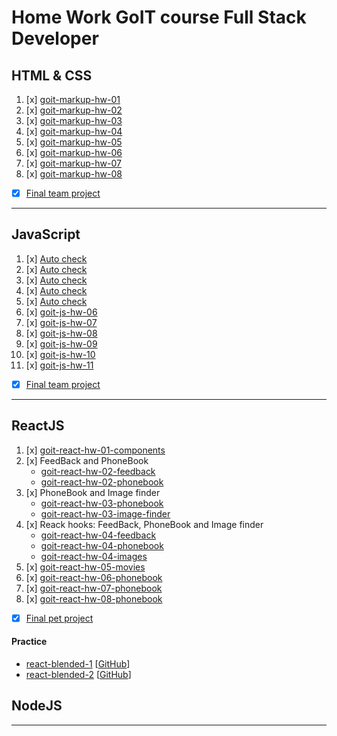 # Home Work GoIT course Full Stack Developer   

## HTML & CSS

01. [x] [goit-markup-hw-01](https://github.com/savchyndd/goit-markup-hw-01)
02. [x] [goit-markup-hw-02](https://github.com/savchyndd/goit-markup-hw-02)
03. [x] [goit-markup-hw-03](https://github.com/savchyndd/goit-markup-hw-03)
04. [x] [goit-markup-hw-04](https://github.com/savchyndd/goit-markup-hw-04)
05. [x] [goit-markup-hw-05](https://github.com/savchyndd/goit-markup-hw-05)
06. [x] [goit-markup-hw-06](https://github.com/savchyndd/goit-markup-hw-06)
07. [x] [goit-markup-hw-07](https://github.com/savchyndd/goit-markup-hw-07)
08. [x] [goit-markup-hw-08](https://github.com/savchyndd/goit-markup-hw-08)
- [x] [Final team project](https://github.com/savchyndd/team-project-ic)
---


## JavaScript

01. [x] [Auto check]()
02. [x] [Auto check]()
03. [x] [Auto check]()
04. [x] [Auto check]()
05. [x] [Auto check]()
06. [x] [goit-js-hw-06](https://github.com/savchyndd/goit-js-hw-06)
07. [x] [goit-js-hw-07](https://github.com/savchyndd/goit-js-hw-07)
08. [x] [goit-js-hw-08](https://github.com/savchyndd/goit-js-hw-08)
09. [x] [goit-js-hw-09](https://github.com/savchyndd/goit-js-hw-09)
10. [x] [goit-js-hw-10](https://github.com/savchyndd/goit-js-hw-10)
11. [x] [goit-js-hw-11](https://github.com/savchyndd/goit-js-hw-11)
- [x] [Final team project](https://github.com/dariahalai/filmoteka-project)
---


## ReactJS

01. [x] [goit-react-hw-01-components](https://github.com/savchyndd/goit-react-hw-01-components)
02. [x] FeedBack and PhoneBook
    - [goit-react-hw-02-feedback](https://github.com/savchyndd/goit-react-hw-02-feedback)
    - [goit-react-hw-02-phonebook](https://github.com/savchyndd/goit-react-hw-02-phonebook)
03. [x] PhoneBook and Image finder
    - [goit-react-hw-03-phonebook](https://github.com/savchyndd/goit-react-hw-03-phonebook)
    - [goit-react-hw-03-image-finder](https://github.com/savchyndd/goit-react-hw-03-image-finder)
04. [x] Reack hooks: FeedBack, PhoneBook and Image finder
    - [goit-react-hw-04-feedback](https://github.com/savchyndd/goit-react-hw-04-feedback)
    - [goit-react-hw-04-phonebook](https://github.com/savchyndd/goit-react-hw-04-phonebook)
    - [goit-react-hw-04-images](https://github.com/savchyndd/goit-react-hw-04-images)
05. [x] [goit-react-hw-05-movies](https://github.com/savchyndd/goit-react-hw-05-movies)
06. [x] [goit-react-hw-06-phonebook](https://github.com/savchyndd/goit-react-hw-06-phonebook)
07. [x] [goit-react-hw-07-phonebook](https://github.com/savchyndd/goit-react-hw-07-phonebook)
08. [x] [goit-react-hw-08-phonebook](https://github.com/savchyndd/goit-react-hw-08-phonebook)
- [x] [Final pet project](https://github.com/savchyndd/contact-sync)

#### Practice
- [react-blended-1](https://savchyndd.github.io/react-blended-1/) [[GitHub](https://github.com/savchyndd/react-blended-1)]
- [react-blended-2](https://savchyndd.github.io/react-blended-2/) [[GitHub](https://github.com/savchyndd/react-blended-2)]

## NodeJS

<!-- 01. [ ] [goit-react-hw-01-components](https://github.com/savchyndd/goit-react-hw-01-components) -->
 
---
